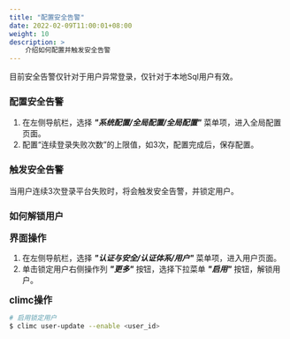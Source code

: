 ```yaml
---
title: "配置安全告警"
date: 2022-02-09T11:00:01+08:00
weight: 10
description: >
    介绍如何配置并触发安全告警
---
```


目前安全告警仅针对于用户异常登录，仅针对于本地Sql用户有效。

### 配置安全告警

1. 在左侧导航栏，选择 **_"系统配置/全局配置/全局配置"_** 菜单项，进入全局配置页面。
2. 配置“连续登录失败次数”的上限值，如3次，配置完成后，保存配置。

### 触发安全告警

当用户连续3次登录平台失败时，将会触发安全告警，并锁定用户。

### 如何解锁用户

<big>**界面操作**</big>

1. 在左侧导航栏，选择 **_"认证与安全/认证体系/用户"_** 菜单项，进入用户页面。
2. 单击锁定用户右侧操作列 **_"更多"_** 按钮，选择下拉菜单 **_"启用"_** 按钮，解锁用户。


<big>**climc操作**</big>

```bash
# 启用锁定用户
$ climc user-update --enable <user_id>
```